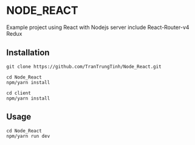 <snippet>
  <content>

# NODE_REACT

Example project using React with Nodejs server include React-Router-v4 Redux

## Installation
```
git clone https://github.com/TranTrungTinh/Node_React.git
``` 

```
cd Node_React
npm/yarn install
``` 

```
cd client
npm/yarn install
``` 

## Usage
```
cd Node_React
npm/yarn run dev
```

  </content>
</snippet>
